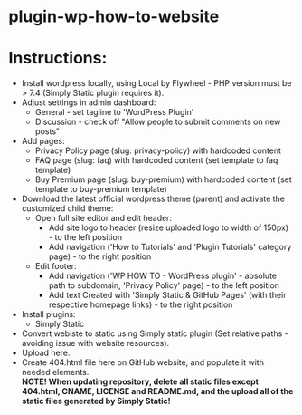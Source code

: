 # plugin-wp-how-to-website

# Instructions:
- Install wordpress locally, using Local by Flywheel - PHP version must be > 7.4 (Simply Static plugin requires it).
- Adjust settings in admin dashboard:
  - General - set tagline to 'WordPress Plugin' 
  - Discussion - check off "Allow people to submit comments on new posts"
- Add pages:
  - Privacy Policy page (slug: privacy-policy) with hardcoded content
  - FAQ page (slug: faq) with hardcoded content (set template to faq template)
  - Buy Premium page (slug: buy-premium) with hardcoded content (set template to buy-premium template)
- Download the latest official wordpress theme (parent) and activate the customized child theme:
  - Open full site editor and edit header:
    - Add site logo to header (resize uploaded logo to width of 150px) - to the left position
    - Add navigation ('How to Tutorials' and 'Plugin Tutorials' category page) - to the right position
  - Edit footer:
    - Add navigation ('WP HOW TO - WordPress plugin' - absolute path to subdomain, 'Privacy Policy' page) - to the left position
    - Add text Created with 'Simply Static & GitHub Pages' (with their respective homepage links) - to the right position
- Install plugins:
  - Simply Static
- Convert webiste to static using Simply static plugin (Set relative paths - avoiding issue with website resources).
- Upload here.
- Create 404.html file here on GitHub website, and populate it with needed elements. <br>
<b>NOTE! When updating repository, delete all static files except 404.html, CNAME, LICENSE and README.md, and the upload all of the static files generated by Simply Static!</b>

